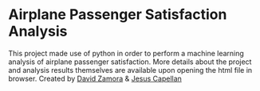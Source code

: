 # Airplane Passenger Satisfaction Analysis

This project made use of python in order to perform a machine learning analysis of airplane passenger satisfaction. More details about the project and analysis results themselves are available upon opening the html file in browser.
Created by [David Zamora](https://www.linkedin.com/in/david-zamora-37b44a28a/) & [Jesus Capellan](https://www.linkedin.com/in/jesus-k-capellan/)
